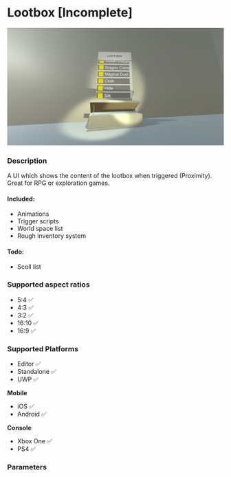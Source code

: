 # Lootbox [Incomplete]
![Lootbox demo image](./readme-image.jpg)

### Description
A UI which shows the content of the lootbox when triggered (Proximity). Great for RPG or exploration games.

#### Included:
* Animations
* Trigger scripts
* World space list
* Rough inventory system

#### Todo:
* Scoll list

### Supported aspect ratios
* 5:4 ✅
* 4:3 ✅
* 3:2 ✅
* 16:10 ✅
* 16:9 ✅

### Supported Platforms
* Editor ✅
* Standalone ✅
* UWP ✅

**Mobile**
* iOS ✅
* Android ✅

**Console**
* Xbox One ✅
* PS4 ✅

### Parameters
